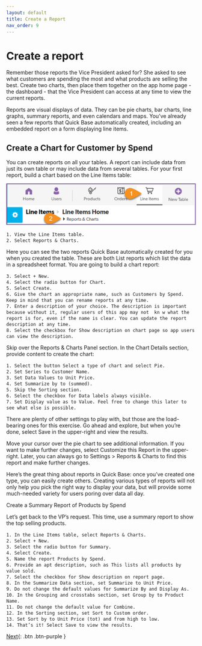 ```yaml
---
layout: default
title: Create a Report
nav_order: 9
---
```


# Create a report

Remember those reports the Vice President asked for? She asked to see what customers are spending the most and what products are selling the best. Create two charts, then place them together on the app home page - the dashboard - that the Vice President can access at any time to view the current reports. 

Reports are visual displays of data. They can be pie charts, bar charts, line graphs, summary reports, and even calendars and maps. You’ve already seen a few reports that Quick Base automatically created, including an embedded report on a form displaying line items. 

## Create a Chart for Customer by Spend

You can create reports on all your tables. A report can include data from just its own table or may include data from several tables. For your first report, build a chart based on the Line Items table:
 
![](/assets/images/lineItemsReport.png)

    1. View the Line Items table.
    2. Select Reports & Charts.

Here you can see the two reports Quick Base automatically created for you when you created the table. These are both List reports which list the data in a spreadsheet format. You are going to build a chart report:

    3. Select + New.
    4. Select the radio button for Chart.
    5. Select Create.
    6. Give the chart an appropriate name, such as Customers by Spend. Keep in mind that you can rename reports at any time. 
    7. Enter a description of your choice. The description is important because without it, regular users of this app may not  kn w what the report is for, even if the name is clear. You can update the report description at any time. 
    8. Select the checkbox for Show description on chart page so app users can view the description.

Skip over the Reports & Charts Panel section. In the Chart Details section, provide content to create the chart:

    1. Select the button Select a type of chart and select Pie.
    2. Set Series to Customer Name.
    3. Set Data Values to Unit Price.
    4. Set Summarize by to (summed).
    5. Skip the Sorting section.
    6. Select the checkbox for Data labels always visible. 
    7. Set Display value as to Value. Feel free to change this later to see what else is possible.

There are plenty of other settings to play with, but those are the load-bearing ones for this exercise. Go ahead and explore, but when you’re done, select Save in the upper-right and view the results. 

Move your cursor over the pie chart to see additional information. If you want to make further changes, select Customize this Report in the upper-right. Later, you can always go to Settings > Reports & Charts to find this report and make further changes.

Here’s the great thing about reports in Quick Base: once you’ve created one type, you can easily create others. Creating various types of reports will not only help you pick the right way to display your data, but will provide some much-needed variety for users poring over data all day. 

Create a Summary Report of Products by Spend

Let’s get back to the VP’s request. This time, use a summary report to show the top selling products. 

    1. In the Line Items table, select Reports & Charts.
    2. Select + New.
    3. Select the radio button for Summary.
    4. Select Create.
    5. Name the report Products by Spend.
    6. Provide an apt description, such as This lists all products by value sold. 
    7. Select the checkbox for Show description on report page.
    8. In the Summarize Data section, set Summarize to Unit Price.
    9. Do not change the default values for Summarize By and Display As.
    10. In the Grouping and crosstabs section, set Group by to Product Name. 
    11. Do not change the default value for Combine.
    12. In the Sorting section, set Sort to Custom order.
    13. Set Sort by to Unit Price (tot) and from high to low.
    14. That’s it! Select Save to view the results. 


[Next](dashboard.html){: .btn .btn-purple }